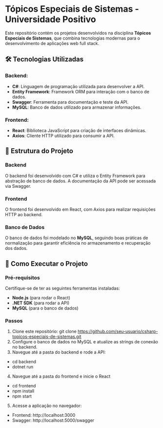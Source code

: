# Tópicos Especiais de Sistemas - Universidade Positivo

Este repositório contém os projetos desenvolvidos na disciplina **Tópicos Especiais de Sistemas**, que combina tecnologias modernas para o desenvolvimento de aplicações web full stack.

## 🛠️ Tecnologias Utilizadas

### Backend:
- **C#**: Linguagem de programação utilizada para desenvolver a API.
- **Entity Framework**: Framework ORM para interação com o banco de dados.
- **Swagger**: Ferramenta para documentação e teste da API.
- **MySQL**: Banco de dados utilizado para armazenar informações.

### Frontend:
- **React**: Biblioteca JavaScript para criação de interfaces dinâmicas.
- **Axios**: Cliente HTTP utilizado para consumir a API.

## 🔧 Estrutura do Projeto

### Backend
O backend foi desenvolvido com C# e utiliza o Entity Framework para abstração de banco de dados. A documentação da API pode ser acessada via Swagger.

### Frontend
O frontend foi desenvolvido em React, com Axios para realizar requisições HTTP ao backend. 

### Banco de Dados
O banco de dados foi modelado no **MySQL**, seguindo boas práticas de normalização para garantir eficiência no armazenamento e recuperação dos dados.

## 🚀 Como Executar o Projeto

### Pré-requisitos
Certifique-se de ter as seguintes ferramentas instaladas:
- **Node.js** (para rodar o React)
- **.NET SDK** (para rodar a API)
- **MySQL** (para o banco de dados)

### Passos
1. Clone este repositório:
   git clone https://github.com/seu-usuario/csharp-topicos-especiais-de-sistemas.git
2. Configure o banco de dados no MySQL e atualize as strings de conexão no backend.
3. Navegue até a pasta do backend e rode a API: </br>
 - cd backend </br>
 - dotnet run
4. Navegue até a pasta do frontend e inicie o React <br>
- cd frontend
- npm install
- npm start
5. Acesse a aplicação no navegador:
- Frontend: http://localhost:3000
- Swagger: http://localhost:5000/swagger
